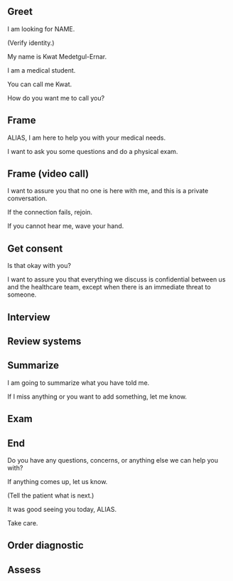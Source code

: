 ## Greet

I am looking for NAME.

(Verify identity.)

My name is Kwat Medetgul-Ernar.

I am a medical student.

You can call me Kwat.

How do you want me to call you?

## Frame

ALIAS, I am here to help you with your medical needs.

I want to ask you some questions and do a physical exam.

## Frame (video call)

I want to assure you that no one is here with me, and this is a private conversation.

If the connection fails, rejoin.

If you cannot hear me, wave your hand.

## Get consent

Is that okay with you?

I want to assure you that everything we discuss is confidential between us and the healthcare team, except when there is an immediate threat to someone.

## Interview

## Review systems

## Summarize

I am going to summarize what you have told me.

If I miss anything or you want to add something, let me know.

## Exam

## End

Do you have any questions, concerns, or anything else we can help you with?

If anything comes up, let us know.

(Tell the patient what is next.)

It was good seeing you today, ALIAS.

Take care.

## Order diagnostic

## Assess
